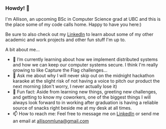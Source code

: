 ### Howdy! 🤠

I'm Allison, an upcoming BSc in Computer Science grad at UBC and this is the place some of my code calls home. Happy to have you here:)

Be sure to also check out my [LinkedIn](https://www.linkedin.com/in/allisonmluna/) to learn about some of my other academic and work projects and other fun stuff I'm up to.

A bit about me...
- 🌱 I’m currently learning about how we implement distributed systems and how we can keep our computer systems secure. I think I'm really growing to like Capture the Flag challenges...
- 💬 Ask me about why I will never skip out on the midnight hackathon karaoke at the slight risk of not having a voice to pitch our product the next morning (don't worry, I never actually lose it)
- 🍪 Fun fact: Aside from learning new things, greeting new challenges, and getting to know my coworkers, one of the biggest things I will always look forward to in working after graduation is having a reliable source of snacks right beside me at my desk at all times.
- 📫 How to reach me: Feel free to message me on [LinkedIn](https://www.linkedin.com/in/allisonmluna/) or send me an email at allisonmluna@gmail.com
<!--
**allisonml/allisonml** is a ✨ _special_ ✨ repository because its `README.md` (this file) appears on your GitHub profile.

Here are some ideas to get you started:

- 🔭 I’m currently working on 
- 🌱 I’m currently learning about ... how we implement distributed systems and how we can keep our computer systems secure. I think I'm really growing to like Capture the Flag challenges...
- 👯 I’m looking to collaborate on ...
- 🤔 I’m looking for help with ...
- 💬 Ask me about ... why I will never skip out on the midnight hackathon karaoke at the slight risk of not having a voice to pitch our product the next morning
- 📫 How to reach me: Feel free to message me on [LinkedIn](https://www.linkedin.com/in/allisonmluna/) or send me an email at allisonmluna@gmail.com
- 😄 Pronouns: ...
- ⚡ Fun fact: Aside from learning new things, greeting new challenges, and getting to know my coworkers, one of the biggest things I will always look forward to in working after graduation is having a reliable source of snacks right beside me at my desk at all times.
-->
